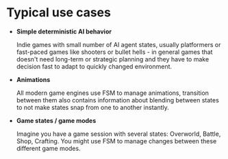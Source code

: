 # Typical use cases

- __Simple deterministic AI behavior__

  Indie games with small number of AI agent states, usually platformers or
  fast-paced games like shooters or bullet hells - in general games that doesn't
  need long-term or strategic planning and they have to make decision fast to
  adapt to quickly changed environment.

- __Animations__

  All modern game engines use FSM to manage animations, transition between them
  also contains information about blending between states to not make states snap
  from one to another instantly.

- __Game states / game modes__

  Imagine you have a game session with several states: Overworld, Battle, Shop,
  Crafting. You might use FSM to manage changes between these different game modes.
